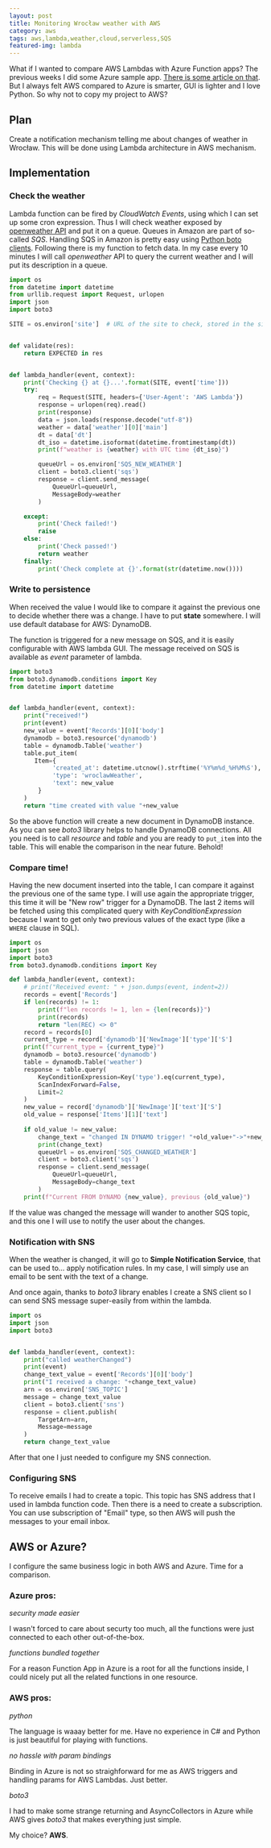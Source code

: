 ```yaml
---
layout: post
title: Monitoring Wrocław weather with AWS
category: aws
tags: aws,lambda,weather,cloud,serverless,SQS
featured-img: lambda
---
```


What if I wanted to compare AWS Lambdas with Azure Function apps?  The previous weeks I did some Azure sample app.  [There is some article on that](https://lukaszkuczynski.github.io/azure/2018/08/20/Azure-Notifications.html).  But I always felt AWS compared to Azure is smarter, GUI is lighter and I love Python.  So why not to copy my project to AWS?

## Plan
Create a notification mechanism telling me about changes of weather in Wrocław.  This will be done using Lambda architecture in AWS mechanism.

## Implementation
### Check the weather
Lambda function can be fired by *CloudWatch Events*, using which I can set up some cron expression.  Thus I will check weather exposed by [openweather API](https://openweathermap.org/current) and put it on a queue.  Queues in Amazon are part of so-called *SQS*.  Handling SQS in Amazon is pretty easy using [Python boto clients](https://boto3.amazonaws.com/v1/documentation/api/latest/reference/services/sqs.html). Following there is my function to fetch data.  In my case every 10 minutes I will call *openweather* API to query the current weather and I will put its description in a queue.

```python
import os
from datetime import datetime
from urllib.request import Request, urlopen
import json
import boto3

SITE = os.environ['site']  # URL of the site to check, stored in the site environment variable


def validate(res):
    return EXPECTED in res


def lambda_handler(event, context):
    print('Checking {} at {}...'.format(SITE, event['time']))
    try:
        req = Request(SITE, headers={'User-Agent': 'AWS Lambda'})
        response = urlopen(req).read()
        print(response)
        data = json.loads(response.decode("utf-8"))
        weather = data['weather'][0]['main']
        dt = data['dt']
        dt_iso = datetime.isoformat(datetime.fromtimestamp(dt))
        print(f"weather is {weather} with UTC time {dt_iso}")

        queueUrl = os.environ['SQS_NEW_WEATHER']
        client = boto3.client('sqs')
        response = client.send_message(
            QueueUrl=queueUrl,
            MessageBody=weather
        )

    except:
        print('Check failed!')
        raise
    else:
        print('Check passed!')
        return weather
    finally:
        print('Check complete at {}'.format(str(datetime.now())))
```

### Write to persistence
When received the value I would like to compare it against the previous one to decide whether there was a change.  I have to put **state** somewhere.  I will use default database for AWS: DynamoDB.

The function is triggered for a new message on SQS, and it is easily configurable with AWS lambda GUI.  The message received on SQS is available as *event* parameter of lambda.

```python
import boto3
from boto3.dynamodb.conditions import Key
from datetime import datetime


def lambda_handler(event, context):
    print("received!")
    print(event)
    new_value = event['Records'][0]['body']
    dynamodb = boto3.resource('dynamodb')
    table = dynamodb.Table('weather')
    table.put_item(
       Item={
            'created_at': datetime.utcnow().strftime('%Y%m%d_%H%M%S'),
            'type': 'wroclawWeather',
            'text': new_value
        }
    )
    return "time created with value "+new_value
```
So the above function will create a new document in DynamoDB instance.  As you can see *boto3* library helps to handle DynamoDB connections. All you need is to call *resource* and *table* and you are ready to `put_item` into the table.  This will enable the comparison in the near future. Behold!

### Compare time!
Having the new document inserted into the table, I can compare it against the previous one of the same type.  I will use again the appropriate trigger, this time it will be "New row" trigger for a DynamoDB.  The last 2 items will be fetched using this complicated query with *KeyConditionExpression* because I want to get only two previous values of the exact type (like a `WHERE` clause in SQL).

```python
import os
import json
import boto3
from boto3.dynamodb.conditions import Key

def lambda_handler(event, context):
    # print("Received event: " + json.dumps(event, indent=2))
    records = event['Records']
    if len(records) != 1:
        print(f"len records != 1, len = {len(records)}")
        print(records)
        return "len(REC) <> 0"
    record = records[0]
    current_type = record['dynamodb']['NewImage']['type']['S']
    print(f"current_type = {current_type}")
    dynamodb = boto3.resource('dynamodb')
    table = dynamodb.Table('weather')
    response = table.query(
        KeyConditionExpression=Key('type').eq(current_type),
        ScanIndexForward=False, 
        Limit=2
    )
    new_value = record['dynamodb']['NewImage']['text']['S']
    old_value = response['Items'][1]['text']
    
    if old_value != new_value:
        change_text = "changed IN DYNAMO trigger! "+old_value+"->"+new_value
        print(change_text)
        queueUrl = os.environ['SQS_CHANGED_WEATHER']
        client = boto3.client('sqs')
        response = client.send_message(
            QueueUrl=queueUrl,
            MessageBody=change_text
        )
    print(f"Current FROM DYNAMO {new_value}, previous {old_value}")
```
If the value was changed the message will wander to another SQS topic, and this one I will use to notify the user about the changes.

### Notification with SNS
When the weather is changed, it will go to **Simple Notification Service**, that can be used to... apply notification rules.  In my case, I will simply use an email to be sent with the text of a change.

And once again, thanks to *boto3* library enables I create a SNS client so I can send SNS message super-easily from within the lambda.
```python
import os
import json
import boto3


def lambda_handler(event, context):
    print("called weatherChanged")
    print(event)
    change_text_value = event['Records'][0]['body']
    print("I received a change: "+change_text_value)
    arn = os.environ['SNS_TOPIC']
    message = change_text_value
    client = boto3.client('sns')
    response = client.publish(
        TargetArn=arn,
        Message=message
    )
    return change_text_value
```
After that one I just needed to configure my SNS connection.

### Configuring SNS
To receive emails I had to create a topic.  This topic has SNS address that I used in lambda function code.  Then there is a need to create a subscription.  You can use subscription of "Email" type, so then AWS will push the messages to your email inbox.

## AWS or Azure?
I configure the same business logic in both AWS and Azure.  Time for a comparison. 

### Azure pros:
*security made easier*

I wasn't forced to care about securty too much, all the functions were just connected to each other out-of-the-box.

*functions bundled together*

For a reason Function App in Azure is a root for all the functions inside, I could nicely put all the related functions in one resource.

### AWS pros:
*python*

The language is waaay better for me. Have no experience in C# and Python is just beautiful for playing with functions.

*no hassle with param bindings*

Binding in Azure is not so straighforward for me as AWS triggers and handling params for AWS Lambdas.  Just better.

*boto3* 

I had to make some strange returning and AsyncCollectors in Azure while AWS gives *boto3* that makes everything just simple.

My choice?
**AWS**.



